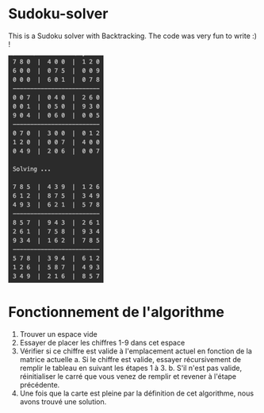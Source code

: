 # Sudoku-solver
This is a Sudoku solver with Backtracking. The code was very fun to write :) !

![Screenshot](Screenshot.png)

# Fonctionnement de l'algorithme

1) Trouver un espace vide
2) Essayer de placer les chiffres 1-9 dans cet espace
3) Vérifier si ce chiffre est valide à l'emplacement actuel en fonction de la matrice actuelle
  a. Si le chiffre est valide, essayer récursivement de remplir le tableau en suivant les étapes 1 à 3.
  b. S'il n'est pas valide, réinitialiser le carré que vous venez de remplir et revener à l'étape précédente.
4) Une fois que la carte est pleine par la définition de cet algorithme, nous avons trouvé une solution.

